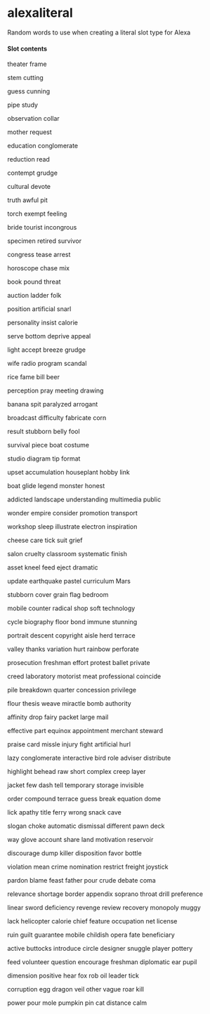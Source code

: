 # alexaliteral
Random words to use when creating a literal slot type for Alexa

#### Slot contents
theater frame

stem cutting

guess cunning

pipe study

observation collar

mother request

education conglomerate

reduction read

contempt grudge

cultural devote

truth awful pit

torch exempt feeling

bride tourist incongrous

specimen retired survivor

congress tease arrest

horoscope chase mix

book pound threat

auction ladder folk

position artificial snarl

personality insist calorie

serve bottom deprive appeal

light accept breeze grudge

wife radio program scandal

rice fame bill beer

perception pray meeting drawing

banana spit paralyzed arrogant

broadcast difficulty fabricate corn

result stubborn belly fool

survival piece boat costume

studio diagram tip format

upset accumulation houseplant hobby link

boat glide legend monster honest

addicted landscape understanding multimedia public

wonder empire consider promotion transport

workshop sleep illustrate electron inspiration

cheese care tick suit grief

salon cruelty classroom systematic finish

asset kneel feed eject dramatic

update earthquake pastel curriculum Mars

stubborn cover grain flag bedroom

mobile counter radical shop soft technology

cycle biography floor bond immune stunning

portrait descent copyright aisle herd terrace

valley thanks variation hurt rainbow perforate

prosecution freshman effort protest ballet private

creed laboratory motorist meat professional coincide

pile breakdown quarter concession privilege

flour thesis weave miractle bomb authority

affinity drop fairy packet large mail

effective part equinox appointment merchant steward

praise card missle injury fight artificial hurl

lazy conglomerate interactive bird role adviser distribute

highlight behead raw short complex creep layer

jacket few dash tell temporary storage invisible

order compound terrace guess break equation dome

lick apathy title ferry wrong snack cave

slogan choke automatic dismissal different pawn deck

way glove account share land motivation reservoir

discourage dump killer disposition favor bottle

violation mean crime nomination restrict freight joystick

pardon blame feast father pour crude debate coma

relevance shortage border appendix soprano throat drill preference

linear sword deficiency revenge review recovery monopoly muggy

lack helicopter calorie chief feature occupation net license

ruin guilt guarantee mobile childish opera fate beneficiary

active buttocks introduce circle designer snuggle player pottery

feed volunteer question encourage freshman diplomatic ear pupil

dimension positive hear fox rob oil leader tick

corruption egg dragon veil other vague roar kill

power pour mole pumpkin pin cat distance calm
